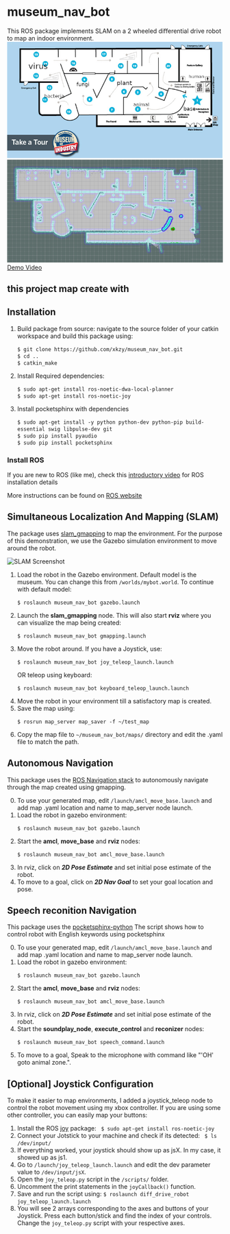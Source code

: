 
# museum_nav_bot

This ROS package implements SLAM on a 2 wheeled differential drive robot to map an indoor environment. 
![zone in original map](https://github.com/xkzy/museum_nav_bot/raw/main/screenshots/museum_map.png)
![SLAM map Screenshot](https://github.com/xkzy/museum_nav_bot/raw/main/screenshots/Kazam_screenshot_00000.png)
[Demo Video](https://youtu.be/9I4IbfUj-wQ) 
## this project map create with

## Installation
1. Build package from source: navigate to the source folder of your catkin workspace and build this package using:
	```
	$ git clone https://github.com/xkzy/museum_nav_bot.git
	$ cd ..
	$ catkin_make
	```
2. Install Required dependencies:
	```
	$ sudo apt-get install ros-noetic-dwa-local-planner
	$ sudo apt-get install ros-noetic-joy
	```

3. Install pocketsphinx with dependencies

	```
	$ sudo apt-get install -y python python-dev python-pip build-essential swig libpulse-dev git
	$ sudo pip install pyaudio
	$ sudo pip install pocketsphinx
	```

### Install ROS

If you are new to ROS (like me), check this [introductory video](https://www.youtube.com/watch?v=9U6GDonGFHw) for ROS installation details

More instructions can be found on [ROS website](http://wiki.ros.org/ROS/Installation)

## Simultaneous Localization And Mapping (SLAM)

The package uses [slam_gmapping](http://wiki.ros.org/slam_gmapping) to map the environment. For the purpose of this demonstration, we use the Gazebo simulation environment to move around the robot. 

![SLAM Screenshot](https://github.com/xkzy/museum_nav_bot/raw/main/screenshots/slam_gmapping_resized.gif)

1. Load the robot in the Gazebo environment. Default model is the museum. You can change this from ```/worlds/mybot.world```. To continue with default model:
	```
	$ roslaunch museum_nav_bot gazebo.launch 
	```
2. Launch the **slam_gmapping** node. This will also start **rviz** where you can visualize the map being created:
	```
	$ roslaunch museum_nav_bot gmapping.launch
	```
3. Move the robot around. If you have a Joystick, use:
	 ```
	 $ roslaunch museum_nav_bot joy_teleop_launch.launch
	 ```
	 OR 
	 teleop using keyboard:
	 ```
	 $ roslaunch museum_nav_bot keyboard_teleop_launch.launch
	 ```
4. Move the robot in your environment till a satisfactory map is created. 
5. Save the map using:
	```
	$ rosrun map_server map_saver -f ~/test_map
	```
6. Copy the map file to ```~/museum_nav_bot/maps/``` directory and edit the .yaml file to match the path. 
	
## Autonomous Navigation
This package uses the [ROS Navigation stack](http://wiki.ros.org/navigation) to autonomously navigate through the map created using gmapping. 
  
0. To use your generated map, edit ```/launch/amcl_move_base.launch``` and add map .yaml location and name to map_server node launch.
1. Load the robot in gazebo environment:
	```
	$ roslaunch museum_nav_bot gazebo.launch 
	```
2. Start the **amcl**, **move_base** and **rviz** nodes:
	```
	$ roslaunch museum_nav_bot amcl_move_base.launch
	```
3. In rviz, click on ***2D Pose Estimate*** and set initial pose estimate of the robot.
4. To move to a goal, click on ***2D Nav Goal*** to set your goal location and pose. 
## Speech reconition Navigation
This package uses the [pocketsphinx-python](https://github.com/cmusphinx/pocketsphinx-python) The script shows how to control robot with English keywords using pocketsphinx
  
0. To use your generated map, edit ```/launch/amcl_move_base.launch``` and add map .yaml location and name to map_server node launch.
1. Load the robot in gazebo environment:
	```
	$ roslaunch museum_nav_bot gazebo.launch 
	```
2. Start the **amcl**, **move_base** and **rviz** nodes:
	```
	$ roslaunch museum_nav_bot amcl_move_base.launch
	```
3. In rviz, click on ***2D Pose Estimate*** and set initial pose estimate of the robot.
4. Start the **soundplay_node**, **execute_control** and **reconizer** nodes:
	```
	$ roslaunch museum_nav_bot speech_command.launch
	```
4. To move to a goal, Speak to the microphone with command like "'OH' goto animal zone.".  

##  [Optional] Joystick Configuration 

To make it easier to map environments, I added a joystick_teleop node to control the robot movement using my xbox controller. If you are using some other controller, you can easily map your buttons:

1. Install the ROS [joy](http://wiki.ros.org/joy) package:
	``` $ sudo apt-get install ros-noetic-joy``` 
2. Connect your Jotstick to your machine and check if its detected:
	```	$ ls /dev/input/```
3. If everything worked, your joystick should show up as jsX. In my case, it showed up as js1.
4. Go to ```/launch/joy_teleop_launch.launch``` and edit the dev parameter value to ```/dev/input/jsX```.
5. Open the ```joy_teleop.py``` script in the ```/scripts/``` folder.
6.  Uncomment the print statements in the ```joyCallback()``` function.
7. Save and run the script using:
	```$ roslaunch diff_drive_robot joy_teleop_launch.launch ```
8. You will see 2 arrays corresponding to the axes and buttons of your Joystick. Press each button/stick and find the index of your controls. Change the ```joy_teleop.py``` script with your respective axes.
